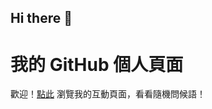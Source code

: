 ## Hi there 👋
# 我的 GitHub 個人頁面

歡迎！[點此]( https://q1aoooo.github.io/nkk/) 瀏覽我的互動頁面，看看隨機問候語！

<!--
**q1aoooo/q1aoooo** is a ✨ _special_ ✨ repository because its `README.md` (this file) appears on your GitHub profile.

Here are some ideas to get you started:

- 🔭 I’m currently working on ...
- 🌱 I’m currently learning ...
- 👯 I’m looking to collaborate on ...
- 🤔 I’m looking for help with ...
- 💬 Ask me about ...
- 📫 How to reach me: ...
- 😄 Pronouns: ...
- ⚡ Fun fact: ...
-->
